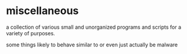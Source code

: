 # miscellaneous

a collection of various small and unorganized programs and scripts for a variety of purposes.

some things likely to behave similar to or even just actually be malware
